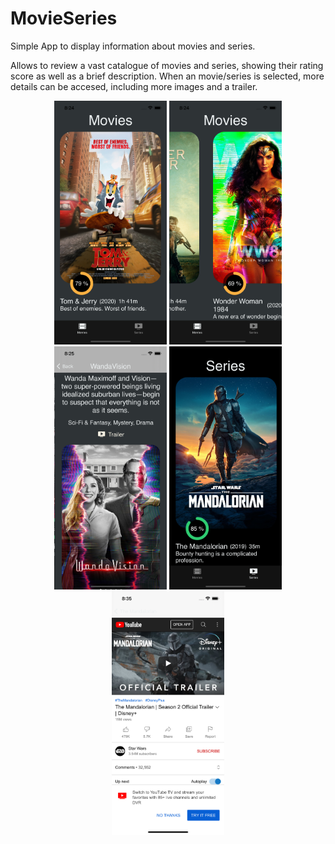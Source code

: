 # MovieSeries
Simple App to display information about movies and series.

Allows to review a vast catalogue of movies and series, showing their rating score as well as a brief description. 
When an movie/series is selected, more details can be accesed, including more images and a trailer. 

<p align="center">
<img src="https://github.com/enriquedlh97/MovieSeries/blob/main/Simulator%20Screen%20Shot%20-%20iPhone%2012%20-%202021-03-14%20at%2020.24.12.png" width="180">
<img src="https://github.com/enriquedlh97/MovieSeries/blob/main/Simulator%20Screen%20Shot%20-%20iPhone%2012%20-%202021-03-14%20at%2020.24.50.png" width="180">
<img src="https://github.com/enriquedlh97/MovieSeries/blob/main/Simulator%20Screen%20Shot%20-%20iPhone%2012%20-%202021-03-14%20at%2020.25.29.png" width="180">
<img src="https://github.com/enriquedlh97/MovieSeries/blob/main/Simulator%20Screen%20Shot%20-%20iPhone%2012%20-%202021-03-14%20at%2020.26.41.png" width="180">
<img src="https://github.com/enriquedlh97/MovieSeries/blob/main/Simulator%20Screen%20Shot%20-%20iPhone%2012%20-%202021-03-14%20at%2020.35.03.png" width="180">
</p>
